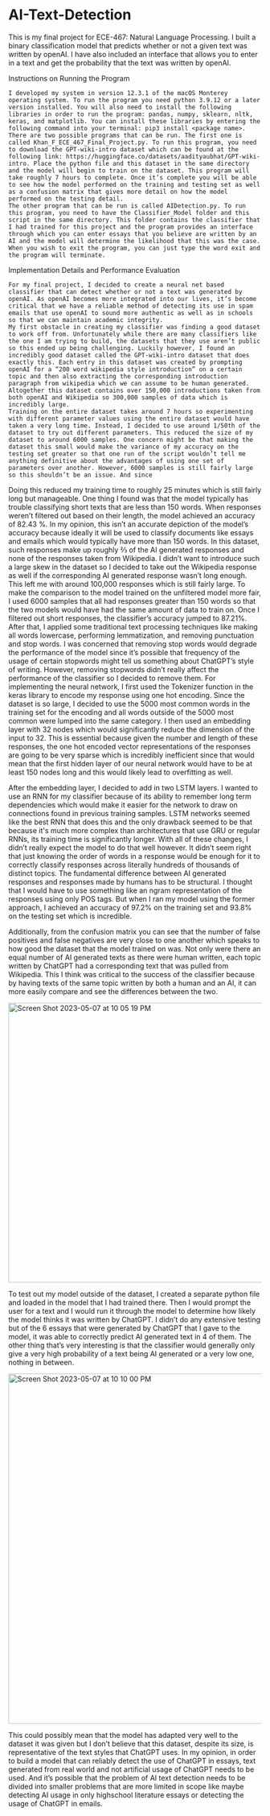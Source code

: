 # AI-Text-Detection
This is my final project for ECE-467: Natural Language Processing. I built a binary classification model that predicts whether or not a given text was written by openAI. I have also included an interface that allows you to enter in a text and get the probability that the text was written by openAI. 


Instructions on Running the Program

	I developed my system in version 12.3.1 of the macOS Monterey operating system. To run the program you need python 3.9.12 or a later version installed. You will also need to install the following libraries in order to run the program: pandas, numpy, sklearn, nltk, keras, and matplotlib. You can install these libraries by entering the following command into your terminal: pip3 install <package name>. 
	There are two possible programs that can be run. The first one is called Khan_F_ECE_467_Final_Project.py. To run this program, you need to download the GPT-wiki-intro dataset which can be found at the following link: https://huggingface.co/datasets/aadityaubhat/GPT-wiki-intro. Place the python file and this dataset in the same directory and the model will begin to train on the dataset. This program will take roughly 7 hours to complete. Once it’s complete you will be able to see how the model performed on the training and testing set as well as a confusion matrix that gives more detail on how the model performed on the testing detail.
	The other program that can be run is called AIDetection.py. To run this program, you need to have the Classifier_Model folder and this script in the same directory. This folder contains the classifier that I had trained for this project and the program provides an interface through which you can enter essays that you believe are written by an AI and the model will determine the likelihood that this was the case. When you wish to exit the program, you can just type the word exit and the program will terminate.


Implementation Details and Performance Evaluation

	For my final project, I decided to create a neural net based classifier that can detect whether or not a text was generated by openAI. As openAI becomes more integrated into our lives, it’s become critical that we have a reliable method of detecting its use in spam emails that use openAI to sound more authentic as well as in schools so that we can maintain academic integrity. 
	My first obstacle in creating my classifier was finding a good dataset to work off from. Unfortunately while there are many classifiers like the one I am trying to build, the datasets that they use aren’t public so this ended up being challenging. Luckily however, I found an incredibly good dataset called the GPT-wiki-intro dataset that does exactly this. Each entry in this dataset was created by prompting openAI for a “200 word wikipedia style introduction” on a certain topic and then also extracting the corresponding introduction paragraph from wikipedia which we can assume to be human generated. Altogether this dataset contains over 150,000 introductions taken from both openAI and Wikipedia so 300,000 samples of data which is incredibly large.
	Training on the entire dataset takes around 7 hours so experimenting with different parameter values using the entire dataset would have taken a very long time. Instead, I decided to use around 1/50th of the dataset to try out different parameters. This reduced the size of my dataset to around 6000 samples. One concern might be that making the dataset this small would make the variance of my accuracy on the testing set greater so that one run of the script wouldn’t tell me anything definitive about the advantages of using one set of parameters over another. However, 6000 samples is still fairly large so this shouldn’t be an issue. And since 


Doing this reduced my training time to roughly 25 minutes which is still fairly long but manageable.
One thing I found was that the model typically has trouble classifying short texts that are less than 150 words. When responses weren’t filtered out based on their length, the model achieved an accuracy of 82.43 %. In my opinion, this isn’t an accurate depiction of the model’s accuracy because ideally it will be used to classify documents like essays and emails which would typically have more than 150 words. In this dataset, such responses make up roughly ⅔ of the AI generated responses and none of the responses taken from Wikipedia. I didn’t want to introduce such a large skew in the dataset so I decided to take out the Wikipedia response as well if the corresponding AI generated response wasn’t long enough. This left me with around 100,000 responses which is still fairly large. To make the comparison to the model trained on the unfiltered model more fair, I used 6000 samples that all had responses greater than 150 words so that the two models would have had the same amount of data to train on. Once I filtered out short responses, the classifier’s accuracy jumped to 87.21%.
After that, I applied some traditional text processing techniques like making all words lowercase, performing lemmatization, and removing punctuation and stop words. I was concerned that removing stop words would degrade the performance of the model since it’s possible that frequency of the usage of certain stopwords might tell us something about ChatGPT’s style of writing. However, removing stopwords didn’t really affect the performance of the classifier so I decided to remove them.
For implementing the neural network, I first used the Tokenizer function in the keras library to encode my response using one hot encoding. Since the dataset is so large, I decided to use the 5000 most common words in the training set for the encoding and all words outside of the 5000 most common were lumped into the same category. I then used an embedding layer with 32 nodes which would significantly reduce the dimension of the input to 32. This is essential because given the number and length of these responses, the one hot encoded vector representations of the responses are going to be very sparse which is incredibly inefficient since that would mean that the first hidden layer of our neural network would have to be at least 150 nodes long and this would likely lead to overfitting as well.

After the embedding layer, I decided to add in two LSTM layers. I wanted to use an RNN for my classifier because of its ability to remember long term dependencies which would make it easier for the network to draw on connections found in previous training samples. LSTM networks seemed like the best RNN that does this and the only drawback seemed to be that because it's much more complex than architectures that use GRU or regular RNNs, its training time is significantly longer. 
With all of these changes, I didn’t really expect the model to do that well however. It didn’t seem right that just knowing the order of words in a response would be enough for it to correctly classify responses across literally hundreds of thousands of distinct topics. The fundamental difference between AI generated responses and responses made by humans has to be structural. I thought that I would have to use something like an ngram representation of the responses using only POS tags. But when I ran my model using the former approach, I achieved an accuracy of 97.2% on the training set and 93.8% on the testing set which is incredible.

Additionally, from the confusion matrix you can see that the number of false positives and false negatives are very close to one another which speaks to how good the dataset that the model trained on was. Not only were there an equal number of AI generated texts as there were human written, each topic written by ChatGPT had a corresponding text that was pulled from Wikipedia. This I think was critical to the success of the classifier because by having texts of the same topic written by both a human and an AI, it can more easily compare and see the differences between the two.

<img width="556" alt="Screen Shot 2023-05-07 at 10 05 19 PM" src="https://user-images.githubusercontent.com/78983433/236717951-d0326505-8f2f-4ac2-9128-314533fc48eb.png">



To test out my model outside of the dataset, I created a separate python file and loaded in the model that I had trained there. Then I would prompt the user for a text and I would run it through the model to determine how likely the model thinks it was written by ChatGPT. I didn’t do any extensive testing but of the 6 essays that were generated by ChatGPT that I gave to the model, it was able to correctly predict AI generated text in 4 of them. The other thing that’s very interesting is that the classifier would generally only give a very high probability of a text being AI generated or a very low one, nothing in between.




<img width="696" alt="Screen Shot 2023-05-07 at 10 10 00 PM" src="https://user-images.githubusercontent.com/78983433/236718441-016532f0-257f-4c81-8a84-b14ce000fdb4.png">



This could possibly mean that the model has adapted very well to the dataset it was given but I don’t believe that this dataset, despite its size, is representative of the text styles that ChatGPT uses. In my opinion, in order to build a model that can reliably detect the use of ChatGPT in essays, text generated from real world and not artificial usage of ChatGPT needs to be used. And it’s possible that the problem of AI text detection needs to be divided into smaller problems that are more limited in scope like maybe detecting AI usage in only highschool literature essays or detecting the usage of ChatGPT in emails.

